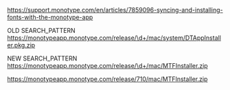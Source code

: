 
https://support.monotype.com/en/articles/7859096-syncing-and-installing-fonts-with-the-monotype-app



OLD
<key>SEARCH_PATTERN</key>
<string>https://monotypeapp.monotype.com/release/\d+/mac/system/DTAppInstaller.pkg.zip</string>

NEW
<key>SEARCH_PATTERN</key>
<string>https://monotypeapp.monotype.com/release/\d+/mac/MTFInstaller.zip</string>

https://monotypeapp.monotype.com/release/710/mac/MTFInstaller.zip
